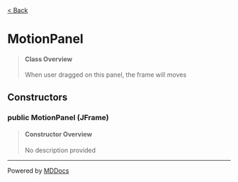 [< Back](..)
# MotionPanel #
>#### Class Overview ####
>When user dragged on this panel, the frame will moves
## Constructors ##
### public MotionPanel (JFrame) ###
>#### Constructor Overview ####
>No description provided
>

---
Powered by [MDDocs](https://github.com/VRCube/MDDocs)